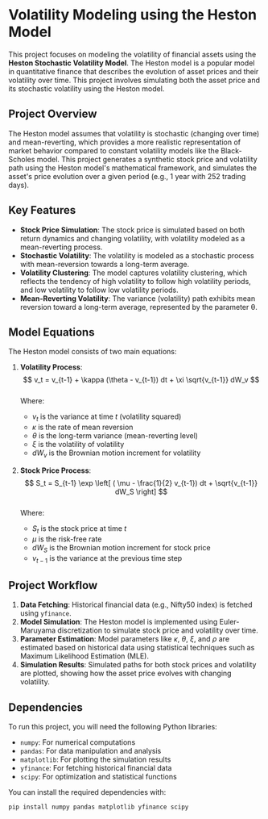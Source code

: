 # Volatility Modeling using the Heston Model

This project focuses on modeling the volatility of financial assets using the **Heston Stochastic Volatility Model**. The Heston model is a popular model in quantitative finance that describes the evolution of asset prices and their volatility over time. This project involves simulating both the asset price and its stochastic volatility using the Heston model.

## Project Overview

The Heston model assumes that volatility is stochastic (changing over time) and mean-reverting, which provides a more realistic representation of market behavior compared to constant volatility models like the Black-Scholes model. This project generates a synthetic stock price and volatility path using the Heston model's mathematical framework, and simulates the asset's price evolution over a given period (e.g., 1 year with 252 trading days).

## Key Features

- **Stock Price Simulation**: The stock price is simulated based on both return dynamics and changing volatility, with volatility modeled as a mean-reverting process.
- **Stochastic Volatility**: The volatility is modeled as a stochastic process with mean-reversion towards a long-term average.
- **Volatility Clustering**: The model captures volatility clustering, which reflects the tendency of high volatility to follow high volatility periods, and low volatility to follow low volatility periods.
- **Mean-Reverting Volatility**: The variance (volatility) path exhibits mean reversion toward a long-term average, represented by the parameter θ.
  
## Model Equations

The Heston model consists of two main equations:

1. **Volatility Process**:  
   $$ v_t = v_{t-1} + \kappa (\theta - v_{t-1}) dt + \xi \sqrt{v_{t-1}} dW_v $$  
   Where:  
   - $v_t$ is the variance at time $t$ (volatility squared)
   - $\kappa$ is the rate of mean reversion
   - $\theta$ is the long-term variance (mean-reverting level)
   - $\xi$ is the volatility of volatility
   - $dW_v$ is the Brownian motion increment for volatility

2. **Stock Price Process**:  
   $$ S_t = S_{t-1} \exp \left[ ( \mu - \frac{1}{2} v_{t-1}) dt + \sqrt{v_{t-1}} dW_S \right] $$  
   Where:  
   - $S_t$ is the stock price at time $t$
   - $\mu$ is the risk-free rate
   - $dW_S$ is the Brownian motion increment for stock price
   - $v_{t-1}$ is the variance at the previous time step

## Project Workflow

1. **Data Fetching**: Historical financial data (e.g., Nifty50 index) is fetched using `yfinance`.
2. **Model Simulation**: The Heston model is implemented using Euler-Maruyama discretization to simulate stock price and volatility over time.
3. **Parameter Estimation**: Model parameters like $\kappa$, $\theta$, $\xi$, and $\rho$ are estimated based on historical data using statistical techniques such as Maximum Likelihood Estimation (MLE).
4. **Simulation Results**: Simulated paths for both stock prices and volatility are plotted, showing how the asset price evolves with changing volatility.

## Dependencies

To run this project, you will need the following Python libraries:

- `numpy`: For numerical computations
- `pandas`: For data manipulation and analysis
- `matplotlib`: For plotting the simulation results
- `yfinance`: For fetching historical financial data
- `scipy`: For optimization and statistical functions

You can install the required dependencies with:

```bash
pip install numpy pandas matplotlib yfinance scipy
